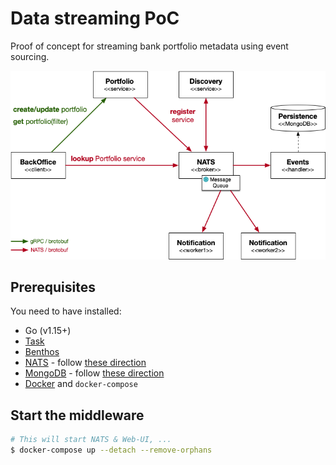 # Data streaming PoC

Proof of concept for streaming bank portfolio metadata using event sourcing.

![design-solution-1](./imgs/design-solution-1.png)

## Prerequisites

You need to have installed:

* Go (v1.15+)
* [Task](https://taskfile.dev/#/)
* [Benthos](https://www.benthos.dev/)
* [NATS](https://nats.io/) - follow [these direction](./docs/nats-setup.md)
* [MongoDB](https://www.mongodb.com/) - follow [these direction](./docs/mongodb-setup.md)
* [Docker](https://www.docker.com/products/docker-desktop) and `docker-compose`

## Start the middleware

~~~bash
# This will start NATS & Web-UI, ...
$ docker-compose up --detach --remove-orphans
~~~
